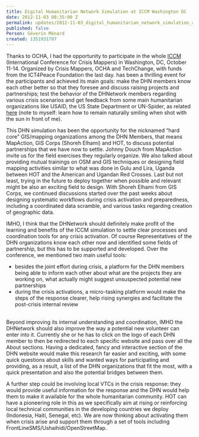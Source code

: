 ```yaml
---
title: Digital Humanitarian Network Simulation at ICCM Washington DC
date: 2012-11-03 08:35:00 Z
permalink: updates/2012-11-03_digital_humanitarian_network_simulation_at_iccm_washington_dc
published: false
Person: Séverin Ménard
created: 1351931707
---
```


<p>Thanks to OCHA, I had the opportunity to participate in the whole <a href="http://crisismappers.net/page/iccm-washington-2012">ICCM</a> (International Conference for Crisis Mappers) in Washington, DC, October 11-14. Organized by Crisis Mappers, OCHA and TechChange, with funds from the ICT4Peace Foundation the last day. has been a thrilling event for the participants and achieved its main goals: make the DHN members know each other better so that they foresee and discuss raising projects and partnerships; test the behavior of the DHNetwork members regarding various crisis scenarios and get feedback from some main humanitarian organizations like USAID, the US State Department or UN-Spider, as related <a href="http://techchange.org/2012/10/16/activation-successful-the-digital-humanitarian-network-simulation-at-iccm/">here</a> (note to myself: learn how to remain naturally smiling when shot with the sun in front of me).</p><p>This DHN simulation has been the opportunity for the nicknamed “hard core" GIS/mapping organizations among the DHN Members, that means MapAction, GIS Corps (Shoreh Elhami) and HOT, to discuss potential partnerships that we have now to settle. Johnny Douch from MapAction invite us for the field exercises they regularly organize. We also talked about providing mutual trainings on OSM and GIS techniques or designing field mapping activities similar to what was done in Gulu and Lira, Uganda between HOT and the American and Ugandan Red Crosses. Last but not least, trying in the future to deploy together when possible and relevant might be also an exciting field to design. With Shoreh Elhami from GIS Corps, we continued discussions started over the past weeks about designing systematic workflows during crisis activation and preparedness, including a coordinated data scramble, and various tasks regarding creation of geographic data.</p><p>IMHO, I think that the DHNetwork should definitely make profit of the learning and benefits of the ICCM simulation to settle clear processes and coordination tools for any crisis activation. Of course Representatives of the DHN organizations know each other now and identified some fields of partnership, but this has to be supported and developed. Over the conference, we mentioned two main useful tools:</p><ul><li>besides the joint effort during crisis, a platform for the DHN members being able to inform each other about what are the projects they are working on, what actually might suggest unsuspected potential new partnerships</li><li>during the crisis activations, a micro-tasking platform would make the steps of the response clearer, help rising synergies and facilitate the post-crisis internal review</li></ul><p><br> Beyond improving its internal understanding and coordination, IMHO the DHNetwork should also improve the way a potential new volunteer can enter into it. Currently she or he has to click on the logo of each DHN member to then be redirected to each specific website and pass over all the About sections. Having a dedicated, fancy and interactive section of the DHN website would make this research far easier and exciting, with some quick questions about skills and wanted ways for participating and providing, as a result, a list of the DHN organizations that fit the most, with a quick presentation and also the potential bridges between them.</p><p>A further step could be involving local VTCs in the crisis response: they would provide useful information for the response and the DHN would help them to make it available for the whole humanitarian community. HOT can have a pioneering role in this as we specifically aim at rising or reinforcing local technical communities in the developing countries we deploy (Indonesia, Haiti, Senegal, etc). We are now thinking about activating them when crisis arise and support them through a set of tools including FrontLineSMS/Ushaihidi/OpenStreetMap.</p>
